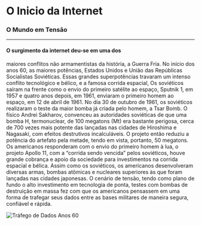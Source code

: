 # O Inicio da Internet 

### **O Mundo em Tensão**
---
#### O surgimento da internet deu-se em uma dos
maiores conflitos não armamentistas da
história, a Guerra Fria. No início dos anos 60, as
maiores potências, Estados Unidos e União das
Repúblicas Socialistas Soviéticas.
Essas grandes superpotências travaram um
intenso conflito tecnológico e bélico, e a famosa
corrida espacial, Os soviéticos saíram na frente
como o envio do primeiro satélite ao espaço,
Sputnik 1, em 1957 e quatro anos depois, em
1961, enviaram o primeiro homem ao espaço,
em 12 de abril de 1961.
No dia 30 de outubro de 1961, os soviéticos
realizaram o teste da maior bomba já criada
pelo homem, a Tsar Bomb. O físico Andrei
Sakharov, convenceu as autoridades soviéticas
de que uma bomba H, termonuclear, de 100
megatons (Mt) era bastante perigosa, cerca de
700 vezes mais potente das lançadas nas
cidades de Hiroshima e Nagasaki, com efeitos
destrutivos incalculáveis. O projeto então
reduziu a potência do artefato pela metade,
tendo em vista, portanto, 50 megatons.
Os americanos responderam com o envio do
primeiro homem à lua, o projeto Apollo 11, com
a “corrida sendo vencida” pelos soviéticos,
houve grande cobrança e apoio da sociedade
para investimentos na corrida espacial e bélica.
Assim como os soviéticos, os americanos
desenvolveram diversas armas, bombas
atômicas e nucleares superiores às que foram
lançadas nas cidades japonesas.
O cenário de tensão, tendo como plano de
fundo o alto investimento em tecnologia de
ponta, testes com bombas de destruição em
massa fez com que os americanos pensassem
em uma forma de trafegar seus dados entre as
bases militares de maneira segura, confiável e
rápida.

![Tráfego de Dados Anos 60](https://netnature.files.wordpress.com/2019/08/eniac-ediva-e-neuman.png?w=551&h=219)




